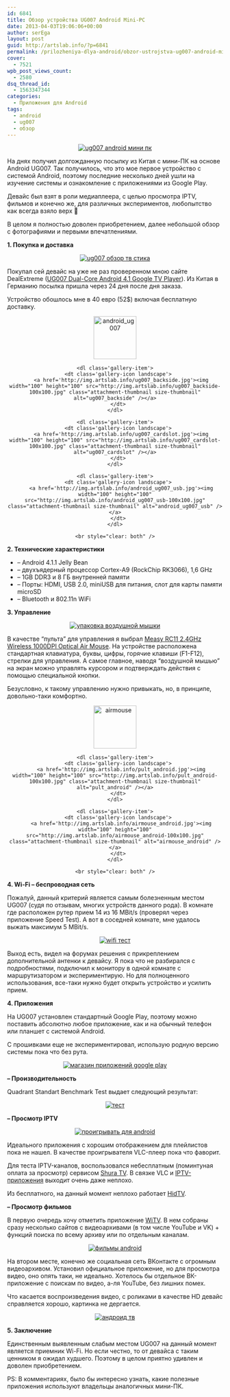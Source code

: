 ```yaml
---
id: 6841
title: Обзор устройства UG007 Android Mini-PC
date: 2013-04-03T19:06:06+00:00
author: serEga
layout: post
guid: http://artslab.info/?p=6841
permalink: /prilozheniya-dlya-android/obzor-ustrojstva-ug007-android-mini-pc/
cover:
  - 7521
wpb_post_views_count:
  - 2580
dsq_thread_id:
  - 1563347344
categories:
  - Приложения для Android
tags:
  - android
  - ug007
  - обзор
---
```

<center>
  <a href="http://img.artslab.info/android_minipc.jpg"><img src="http://img.artslab.info/android_minipc-300x200.jpg" alt="ug007 android мини пк" class="aligncenter size-medium wp-image-6848" srcset="http://img.artslab.info/android_minipc-300x200.jpg 300w, http://img.artslab.info/android_minipc.jpg 1000w" sizes="(max-width: 300px) 100vw, 300px" /></a>
</center>

На днях получил долгожданную посылку из Китая с мини-ПК на основе Android UG007. Так получилось, что это мое первое устройство с системой Android, поэтому последние несколько дней ушли на изучение системы и ознакомление с приложениями из Google Play.

Девайс был взят в роли медиаплеера, с целью просмотра IPTV, фильмов и конечно же, для различных экспериментов, любопытство как всегда взяло верх 🙂

В целом я полностью доволен приобретением, далее небольшой обзор с фотографиями и первыми впечатлениями.

<!--more-->


  
**1. Покупка и доставка**
  


<center>
  <a href="http://img.artslab.info/ug007_unboxing-e1377199646226.jpg"><img src="http://img.artslab.info/ug007_unboxing-e1377199646226-224x300.jpg" alt="ug007 обзор тв стика" class="aligncenter size-medium wp-image-7516" srcset="http://img.artslab.info/ug007_unboxing-e1377199646226-224x300.jpg 224w, http://img.artslab.info/ug007_unboxing-e1377199646226-764x1024.jpg 764w" sizes="(max-width: 224px) 100vw, 224px" /></a>
</center>

Покупал сей девайс на уже не раз проверенном мною сайте DealExtreme ([UG007 Dual-Core Android 4.1 Google TV Player](http://dx.com/p/ug007-dual-core-android-4-1-google-tv-player-w-wi-fi-1gb-ram-8gb-rom-black-eu-plug-165403)). Из Китая в Германию посылка пришла через 24 дня после дня заказа. 

Устройство обошлось мне в 40 евро (52$) включая бесплатную доставку. 

<center>
  <div id='gallery-13' class='gallery galleryid-6841 gallery-columns-4 gallery-size-thumbnail'>
    <dl class='gallery-item'>
      <dt class='gallery-icon landscape'>
        <a href='http://img.artslab.info/android_ug007.jpg'><img width="100" height="100" src="http://img.artslab.info/android_ug007-100x100.jpg" class="attachment-thumbnail size-thumbnail" alt="android_ug007" /></a>
      </dt>
    </dl>
    
    <dl class='gallery-item'>
      <dt class='gallery-icon landscape'>
        <a href='http://img.artslab.info/ug007_backside.jpg'><img width="100" height="100" src="http://img.artslab.info/ug007_backside-100x100.jpg" class="attachment-thumbnail size-thumbnail" alt="ug007_backside" /></a>
      </dt>
    </dl>
    
    <dl class='gallery-item'>
      <dt class='gallery-icon landscape'>
        <a href='http://img.artslab.info/ug007_cardslot.jpg'><img width="100" height="100" src="http://img.artslab.info/ug007_cardslot-100x100.jpg" class="attachment-thumbnail size-thumbnail" alt="ug007_cardslot" /></a>
      </dt>
    </dl>
    
    <dl class='gallery-item'>
      <dt class='gallery-icon landscape'>
        <a href='http://img.artslab.info/android_ug007_usb.jpg'><img width="100" height="100" src="http://img.artslab.info/android_ug007_usb-100x100.jpg" class="attachment-thumbnail size-thumbnail" alt="android_ug007_usb" /></a>
      </dt>
    </dl>
    
    <br style="clear: both" />
  </div>
</center>


  
**2. Технические характеристики**

  * &#8211; Android 4.1.1 Jelly Bean
  * &#8211; двухъядерный процессор Cortex-A9 (RockChip RK3066), 1,6 GHz
  * &#8211; 1GB DDR3 и 8 ГБ внутренней памяти
  * &#8211; Порты: HDMI, USB 2.0, miniUSB для питания, слот для карты памяти microSD
  * &#8211; Bluetooth и 802.11n WiFi

**3. Управление**
  


<center>
  <a href="http://img.artslab.info/measy_airmouse-e1377199690521.jpg"><img src="http://img.artslab.info/measy_airmouse-e1377199690521-224x300.jpg" alt="упаковка воздушной мышки" class="aligncenter size-medium wp-image-7515" srcset="http://img.artslab.info/measy_airmouse-e1377199690521-224x300.jpg 224w, http://img.artslab.info/measy_airmouse-e1377199690521-764x1024.jpg 764w" sizes="(max-width: 224px) 100vw, 224px" /></a>
</center>

В качестве &#8220;пульта&#8221; для управления я выбрал [Measy RC11 2.4GHz Wireless 1000DPI Optical Air Mouse](http://dx.com/p/measy-rc11-2-4ghz-wireless-1000dpi-optical-air-mouse-keyboard-with-smart-android-os-3-x-aaa-144871). На устройстве расположена стандартная клавиатура, буквы, цифры, горячие клавиши (F1-F12), стрелки для управления. А самое главное, наводя &#8220;воздушной мышью&#8221; на экран можно управлять курсором и подтверждать действия с помощью специальной кнопки.

Безусловно, к такому управлению нужно привыкать, но, в принципе, довольно-таки комфортно.

<center>
  <div id='gallery-14' class='gallery galleryid-6841 gallery-columns-3 gallery-size-thumbnail'>
    <dl class='gallery-item'>
      <dt class='gallery-icon landscape'>
        <a href='http://img.artslab.info/airmouse.jpg'><img width="100" height="100" src="http://img.artslab.info/airmouse-100x100.jpg" class="attachment-thumbnail size-thumbnail" alt="airmouse" /></a>
      </dt>
    </dl>
    
    <dl class='gallery-item'>
      <dt class='gallery-icon landscape'>
        <a href='http://img.artslab.info/pult_android.jpg'><img width="100" height="100" src="http://img.artslab.info/pult_android-100x100.jpg" class="attachment-thumbnail size-thumbnail" alt="pult_android" /></a>
      </dt>
    </dl>
    
    <dl class='gallery-item'>
      <dt class='gallery-icon landscape'>
        <a href='http://img.artslab.info/airmouse_android.jpg'><img width="100" height="100" src="http://img.artslab.info/airmouse_android-100x100.jpg" class="attachment-thumbnail size-thumbnail" alt="airmouse_android" /></a>
      </dt>
    </dl>
    
    <br style="clear: both" />
  </div>
</center>


  
**4. Wi-Fi &#8211; беспроводная сеть**

Пожалуй, данный критерий является самым болезненным местом UG007 (судя по отзывам, многих устройств данного рода). В комнате где расположен рутер прием 14 из 16 MBit/s (проверял через приложение Speed Test). А вот в соседней комнате, мне удалось выжать максимум 5 MBit/s.

<center>
  <a href="http://img.artslab.info/wifi_ug007_test.jpg"><img src="http://img.artslab.info/wifi_ug007_test-300x200.jpg" alt="wifi тест" class="aligncenter size-medium wp-image-6853" srcset="http://img.artslab.info/wifi_ug007_test-300x200.jpg 300w, http://img.artslab.info/wifi_ug007_test.jpg 1000w" sizes="(max-width: 300px) 100vw, 300px" /></a>
</center>

Выход есть, видел на форумах решения с прикреплением дополнительной антенки к девайсу. Я пока что не разбирался с подробностями, подключил к монитору в одной комнате с маршрутизатором и экспериментирую. Но для полноценного использования, все-таки нужно будет открыть устройство и усилить прием.

**4. Приложения**

На UG007 установлен стандартный Google Play, поэтому можно поставить абсолютно любое приложение, как и на обычный телефон или планшет с системой Android.
  
С прошивками еще не экспериментировал, использую родную версию системы пока что без рута.

<center>
  <a href="http://img.artslab.info/ug007_iptv.jpg"><img src="http://img.artslab.info/ug007_iptv-300x200.jpg" alt="магазин приложений google play" class="aligncenter size-medium wp-image-6851" srcset="http://img.artslab.info/ug007_iptv-300x200.jpg 300w, http://img.artslab.info/ug007_iptv.jpg 1000w" sizes="(max-width: 300px) 100vw, 300px" /></a>
</center>


  
**&#8211; Производительность**

Quadrant Standart Benchmark Test выдает следующий результат:

<center>
  <a href="http://img.artslab.info/ug007_benchmark_test.jpg"><img src="http://img.artslab.info/ug007_benchmark_test-300x200.jpg" alt="тест " class="aligncenter size-medium wp-image-6854" srcset="http://img.artslab.info/ug007_benchmark_test-300x200.jpg 300w, http://img.artslab.info/ug007_benchmark_test-1024x682.jpg 1024w, http://img.artslab.info/ug007_benchmark_test.jpg 1500w" sizes="(max-width: 300px) 100vw, 300px" /></a>
</center>

**&#8211; Просмотр IPTV**
  


<center>
  <a href="http://img.artslab.info/vlc_pleer_android.jpg"><img src="http://img.artslab.info/vlc_pleer_android-300x155.jpg" alt="проигрывать для android" class="aligncenter size-medium wp-image-6860" srcset="http://img.artslab.info/vlc_pleer_android-300x155.jpg 300w, http://img.artslab.info/vlc_pleer_android.jpg 483w" sizes="(max-width: 300px) 100vw, 300px" /></a>
</center>

Идеального приложения с хорошим отображением для плейлистов пока не нашел. В качестве проигрывателя VLC-плеер пока что фаворит.
  
Для теста IPTV-каналов, воспользовался небесплатным (поминтуная оплата за просмотр) сервисом [Shura TV](https://shura.tv/b/). В связке VLC и [IPTV-приложения](https://play.google.com/store/apps/details?id=ru.iptvremote.android.iptv&hl=en) выходит очень даже неплохо. 

Из бесплатного, на данный момент неплохо работает [HidTV](http://hidtv.tv/).

**&#8211; Просмотр фильмов**

В первую очередь хочу отметить приложение [WiTV](https://play.google.com/store/apps/details?id=ru.wellink.nettv&hl=en). В нем собраны сразу несколько сайтов с видеоархивами (в том числе YouTube и VK) + функций поиска по всему архиву или по отдельным каналам.

<center>
  <a href="http://img.artslab.info/witv_filmi.jpg"><img src="http://img.artslab.info/witv_filmi-300x140.jpg" alt="фильмы android" class="aligncenter size-medium wp-image-6861" srcset="http://img.artslab.info/witv_filmi-300x140.jpg 300w, http://img.artslab.info/witv_filmi.jpg 673w" sizes="(max-width: 300px) 100vw, 300px" /></a>
</center>

На втором месте, конечно же социальная сеть ВКонтакте с огромным видеоархивом. Установил официальное приложение, но для просмотра видео, оно опять таки, не идеально. Хотелось бы отдельное ВК-приложение c поискам по видео, а-ля YouTube, без лишних помех.

Что касается воспроизведения видео, с роликами в качестве HD девайс справляется хорошо, картинка не дергается.

<center>
  <a href="http://img.artslab.info/android_tv_stick.jpg"><img src="http://img.artslab.info/android_tv_stick-267x300.jpg" alt="андроид тв" class="aligncenter size-medium wp-image-6843" srcset="http://img.artslab.info/android_tv_stick-267x300.jpg 267w, http://img.artslab.info/android_tv_stick-911x1024.jpg 911w, http://img.artslab.info/android_tv_stick.jpg 1000w" sizes="(max-width: 267px) 100vw, 267px" /></a>
</center>


  
**5. Заключение**

Единственным выявленным слабым местом UG007 на данный момент является приемник Wi-Fi. Но если честно, то от девайса с таким ценником я ожидал худшего. Поэтому в целом приятно удивлен и доволен приобретением.

PS: В комментариях, было бы интересно узнать, какие полезные приложения используют владельцы аналогичных мини-ПК.